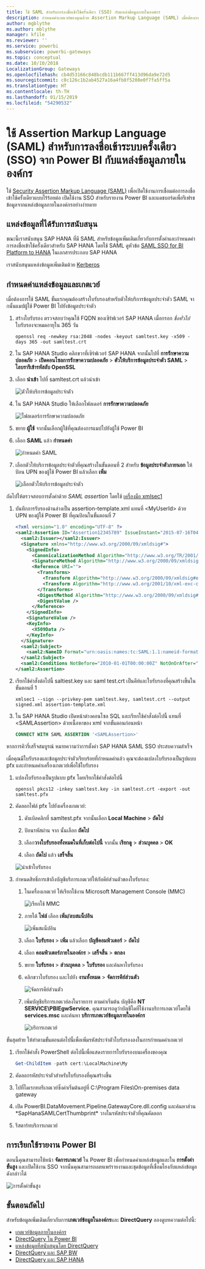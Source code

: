 ```yaml
---
title: ใช้ SAML สำหรับการลงชื่อเข้าใช้ครั้งเดียว (SSO) กับแหล่งข้อมูลภายในองค์กร
description: กำหนดค่าเกตเวย์ของคุณด้วย Assertion Markup Language (SAML) เมื่อต้องการเปิดใช้งานการลงชื่อเข้าระบบครั้งเดียว (SSO) จาก Power BI กับแหล่งข้อมูลภายในองค์กร
author: mgblythe
ms.author: mblythe
manager: kfile
ms.reviewer: ''
ms.service: powerbi
ms.subservice: powerbi-gateways
ms.topic: conceptual
ms.date: 10/10/2018
LocalizationGroup: Gateways
ms.openlocfilehash: cb4d53166c848bcdb111b667ff413d96da9e72d5
ms.sourcegitcommit: c8c126c1b2ab4527a16a4fb8f5208e0f7fa5ff5a
ms.translationtype: HT
ms.contentlocale: th-TH
ms.lasthandoff: 01/15/2019
ms.locfileid: "54290532"
---
```

# <a name="use-security-assertion-markup-language-saml-for-single-sign-on-sso-from-power-bi-to-on-premises-data-sources"></a>ใช้ Assertion Markup Language (SAML) สำหรับการลงชื่อเข้าระบบครั้งเดียว (SSO) จาก Power BI กับแหล่งข้อมูลภายในองค์กร

ใช้ [Security Assertion Markup Language (SAML)](https://www.onelogin.com/pages/saml) เพื่อเปิดใช้งานการเชื่อมต่อการลงชื่อเข้าใช้ครั้งเดียวแบบไร้ร้อยต่อ เปิดใช้งาน SSO สำหรับรายงาน Power BI และแดชบอร์ดเพื่อรีเฟรชข้อมูลจากแหล่งข้อมูลภายในองค์กรอย่างง่ายดาย

## <a name="supported-data-sources"></a>แหล่งข้อมูลที่ได้รับการสนับสนุน

ขณะนี้เราสนับสนุน SAP HANA ที่มี SAML สำหรับข้อมูลเพิ่มเติมเกี่ยวกับการตั้งค่าและกำหนดค่าการลงชื่อเข้าใช้ครั้งเดียวสำหรับ SAP HANA โดยใช้ SAML ดูหัวข้อ [SAML SSO for BI Platform to HANA](https://wiki.scn.sap.com/wiki/display/SAPHANA/SAML+SSO+for+BI+Platform+to+HANA) ในเอกสารประกอบ SAP HANA

เราสนับสนุนแหล่งข้อมูลเพิ่มเติมด้วย [Kerberos](service-gateway-sso-kerberos.md)

## <a name="configuring-the-gateway-and-data-source"></a>กำหนดค่าแหล่งข้อมูลและเกตเวย์

เมื่อต้องการใช้ SAML ขั้นแรกคุณต้องสร้างใบรับรองสำหรับตัวให้บริการข้อมูลประจำตัว SAML จากนั้นแมปผู้ใช้ Power BI ไปยังข้อมูลประจำตัว

1. สร้างใบรับรอง ตรวจสอบว่าคุณใช้ FQDN ของเซิร์ฟเวอร์ SAP HANA เมื่อกรอก *ชื่อทั่วไป* ใบรับรองจะหมดอายุใน 365 วัน

    ```
    openssl req -newkey rsa:2048 -nodes -keyout samltest.key -x509 -days 365 -out samltest.crt
    ```

1. ใน SAP HANA Studio คลิกขวาที่เซิร์ฟเวอร์ SAP HANA จากนั้นไปที่ **การรักษาความปลอดภัย** > **เปิดคอนโซลการรักษาความปลอดภัย** > **ตัวให้บริการข้อมูลประจำตัว SAML**  >  **ไลบรารีเข้ารหัสลับ OpenSSL**

1. เลือก **นำเข้า** ไปที่ samltest.crt แล้วนำเข้า

    ![ตัวให้บริการข้อมูลประจำตัว](media/service-gateway-sso-saml/identity-providers.png)

1. ใน SAP HANA Studio ให้เลือกโฟลเดอร์ **การรักษาความปลอดภัย**

    ![โฟลเดอร์การรักษาความปลอดภัย](media/service-gateway-sso-saml/security-folder.png)

1. ขยาย **ผู้ใช้** จากนั้นเลือกผู้ใช้ที่คุณต้องการแมปไปยังผู้ใช้ Power BI

1. เลือก **SAML** แล้ว **กำหนดค่า**

    ![กำหนดค่า SAML](media/service-gateway-sso-saml/configure-saml.png)

1. เลือกตัวให้บริการข้อมูลประจำตัวที่คุณสร้างในขั้นตอนที่ 2 สำหรับ **ข้อมูลประจำตัวภายนอก** ให้ป้อน UPN ของผู้ใช้ Power BI แล้วเลือก **เพิ่ม**

    ![เลือกตัวให้บริการข้อมูลประจำตัว](media/service-gateway-sso-saml/select-identity-provider.png)

ถัดไปให้ตรวจสอบการตั้งค่าด้วย *SAML assertion* โดยใช้ [เครื่องมือ xmlsec1](http://sgros.blogspot.com/2013/01/signing-xml-document-using-xmlsec1.html)

1. บันทึกการรับรองด้านล่างเป็น assertion-template.xml แทนที่ \<MyUserId\> ด้วย UPN ของผู้ใช้ Power BI ที่คุณป้อนในขั้นตอนที่ 7

    ```xml
    <?xml version="1.0" encoding="UTF-8" ?>
    <saml2:Assertion ID="Assertion12345789" IssueInstant="2015-07-16T04:47:49.858Z" Version="2.0" xmlns:saml2="urn:oasis:names:tc:SAML:2.0:assertion">
      <saml2:Issuer></saml2:Issuer> 
      <Signature xmlns="http://www.w3.org/2000/09/xmldsig#">
        <SignedInfo>
          <CanonicalizationMethod Algorithm="http://www.w3.org/TR/2001/REC-xml-c14n-20010315"/>
          <SignatureMethod Algorithm="http://www.w3.org/2000/09/xmldsig#rsa-sha1"/>
          <Reference URI="">
            <Transforms>
              <Transform Algorithm="http://www.w3.org/2000/09/xmldsig#enveloped-signature"/>
              <Transform Algorithm="http://www.w3.org/2001/10/xml-exc-c14n#"/>
            </Transforms>
            <DigestMethod Algorithm="http://www.w3.org/2000/09/xmldsig#sha1"/>
            <DigestValue />
          </Reference>
        </SignedInfo>
        <SignatureValue />
        <KeyInfo>
          <X509Data />
        </KeyInfo>
      </Signature>
      <saml2:Subject>
        <saml2:NameID Format="urn:oasis:names:tc:SAML:1.1:nameid-format:unspecified"><MyUserId></saml2:NameID>
      </saml2:Subject>
      <saml2:Conditions NotBefore="2010-01-01T00:00:00Z" NotOnOrAfter="2050-01-01T00:00:00Z"/>
    </saml2:Assertion>
    ```

1. เรียกใช้คำสั่งต่อไปนี้ saltiest.key และ saml test.crt เป็นคีย์และใบรับรองที่คุณสร้างขึ้นในขั้นตอนที่ 1

    ```
    xmlsec1 --sign --privkey-pem samltest.key, samltest.crt --output signed.xml assertion-template.xml
    ```

1. ใน SAP HANA Studio เปิดหน้าต่างคอนโซล SQL และเรียกใช้คำสั่งต่อไปนี้ แทนที่ \<SAMLAssertion\> ด้วยเนื้อหาของ xml จากขั้นตอนก่อนหน้า

    ```SQL
    CONNECT WITH SAML ASSERTION '<SAMLAssertion>'
    ```

หากการคิวรี่เสร็จสมบูรณ์ หมายความว่าการตั้งค่า SAP HANA SAML SSO ประสบความสำเร็จ

เมื่อคุณมีใบรับรองและข้อมูลประจำตัวเรียบร้อยที่กำหนดค่าแล้ว คุณจะต้องแปลงใบรับรองเป็นรูปแบบ pfx และกำหนดค่าเครื่องเกตเวย์เพื่อใช้ใบรับรอง

1. แปลงใบรับรองเป็นรูปแบบ pfx โดยเรียกใช้คำสั่งต่อไปนี้

    ```
    openssl pkcs12 -inkey samltest.key -in samltest.crt -export -out samltest.pfx
    ```

1. คัดลอกไฟล์ pfx ไปยังเครื่องเกตเวย์:

    1. ดับเบิลคลิกที่ samltest.pfx จากนั้นเลือก **Local Machine** > **ถัดไป**

    1. ป้อนรหัสผ่าน จาก นั้นเลือก **ถัดไป**

    1. เลือก**วางใบรับรองทั้งหมดในที่เก็บต่อไปนี้** จากนั้น **เรียกดู** > **ส่วนบุคคล** > **OK**

    1. เลือก **ถัดไป** แล้ว **เสร็จสิ้น**

    ![นำเข้าใบรับรอง](media/service-gateway-sso-saml/import-certificate.png)

1. กำหนดสิทธิ์การเข้าถึงบัญชีบริการเกตเวย์ให้กับคีย์ส่วนตัวของใบรับรอง:

    1. ในเครื่องเกตเวย์ ให้เรียกใช้งาน Microsoft Management Console (MMC)

        ![เรียกใช้ MMC](media/service-gateway-sso-saml/run-mmc.png)

    1. ภายใต้ **ไฟล์** เลือก **เพิ่ม/ลบสแน็ปอิน**

        ![เพิ่มสแน็ปอิน](media/service-gateway-sso-saml/add-snap-in.png)

    1. เลือก **ใบรับรอง** > **เพิ่ม** แล้วเลือก **บัญชีคอมพิวเตอร์** > **ถัดไป**

    1. เลือก **คอมพิวเตอร์ภายในองค์กร** > **เสร็จสิ้น** > **ตกลง**

    1. ขยาย **ใบรับรอง** > **ส่วนบุคคล** > **ใบรับรอง** และค้นหาใบรับรอง

    1. คลิกขวาใบรับรอง และไปยัง **งานทั้งหมด** > **จัดการคีย์ส่วนตัว**

        ![จัดการคีย์ส่วนตัว](media/service-gateway-sso-saml/manage-private-keys.png)

    1. เพิ่มบัญชีบริการเกตเวย์ลงในรายการ ตามค่าเริ่มต้น บัญชีคือ **NT SERVICE\PBIEgwService.** คุณสามารถดูว่าบัญชีใดที่ใช้งานบริการเกตเวย์โดยใช้ **services.msc** และค้นหา **บริการเกตเวย์ข้อมูลภายในองค์กร**

        ![บริการเกตเวย์](media/service-gateway-sso-saml/gateway-service.png)

ขั้นสุดท้าย ให้ทำตามขั้นตอนต่อไปนี้เพื่อเพิ่มรหัสประจำตัวใบรับรองลงในการกำหนดค่าเกตเวย์

1. เรียกใช้คำสั่ง PowerShell ต่อไปนี้เพื่อแสดงรายการใบรับรองบนเครื่องของคุณ

    ```powershell
    Get-ChildItem -path cert:\LocalMachine\My
    ```
1. คัดลอกรหัสประจำตัวสำหรับใบรับรองที่คุณสร้างขึ้น

1. ไปที่ไดเรกทอรีเกตเวย์ซึ่งค่าเริ่มต้นอยู่ที่ C:\Program Files\On-premises data gateway

1. เปิด PowerBI.DataMovement.Pipeline.GatewayCore.dll.config และค้นหาส่วน \*SapHanaSAMLCertThumbprint\* วางในรหัสประจำตัวที่คุณคัดลอก

1. รีสตาร์ทบริการเกตเวย์

## <a name="running-a-power-bi-report"></a>การเรียกใช้รายงาน Power BI

ตอนนี้คุณสามารถใช้หน้า **จัดการเกตเวย์** ใน Power BI เพื่อกำหนดค่าแหล่งข้อมูลและใน **การตั้งค่าขั้นสูง** และเปิดใช้งาน SSO จากนั้นคุณสามารถเผยแพร่รายงานและชุดข้อมูลที่เชื่อมโยงกับแหล่งข้อมูลดังกล่าวได้

![การตั้งค่าขั้นสูง](media/service-gateway-sso-saml/advanced-settings.png)

## <a name="next-steps"></a>ขั้นตอนถัดไป

สำหรับข้อมูลเพิ่มเติมเกี่ยวกับการ**เกตเวย์ข้อมูลในองค์กร**และ **DirectQuery** ลองดูบทความต่อไปนี้:

* [เกตเวย์ข้อมูลภายในองค์กร](service-gateway-onprem.md)
* [DirectQuery ใน Power BI](desktop-directquery-about.md)
* [แหล่งข้อมูลที่สนับสนุนโดย DirectQuery](desktop-directquery-data-sources.md)
* [DirectQuery และ SAP BW](desktop-directquery-sap-bw.md)
* [DirectQuery และ SAP HANA](desktop-directquery-sap-hana.md)